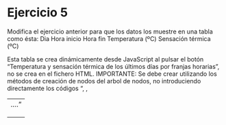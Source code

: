 # Ejercicio 5

Modifica el ejercicio anterior para que los datos los muestre en una tabla como ésta:
Dia Hora inicio Hora fin Temperatura (ºC) Sensación térmica (ºC)

Esta tabla se crea dinámicamente desde JavaScript al pulsar el botón “Temperatura y sensación
térmica de los últimos días por franjas horarias”, no se crea en el fichero HTML. IMPORTANTE:
Se debe crear utilizando los métodos de creación de nodos del arbol de nodos, no introduciendo
directamente los códigos “<table>, <tr>, <td>….”